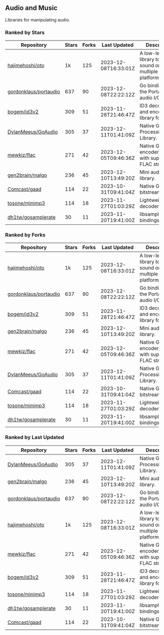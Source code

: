 ## Audio and Music

Libraries for manipulating audio.

### Ranked by Stars

| Repository | Stars | Forks | Last Updated | Description | 
|------------|-------|-------|--------------|-------------|
| [hajimehoshi/oto](https://github.com/hajimehoshi/oto) | 1k | 125 | 2023-12-08T16:33:01Z |  A low-level library to play sound on multiple platforms. |
| [gordonklaus/portaudio](https://github.com/gordonklaus/portaudio) | 637 | 90 | 2023-12-08T22:22:12Z |  Go bindings for the PortAudio audio I/O library. |
| [bogem/id3v2](https://github.com/bogem/id3v2) | 309 | 51 | 2023-11-28T21:46:47Z |  ID3 decoding and encoding library for Go. |
| [DylanMeeus/GoAudio](https://github.com/DylanMeeus/GoAudio) | 305 | 37 | 2023-12-11T01:41:09Z |  Native Go Audio Processing Library. |
| [mewkiz/flac](https://github.com/mewkiz/flac) | 271 | 42 | 2023-12-05T09:46:36Z |  Native Go FLAC encoder/decoder with support for FLAC streams. |
| [gen2brain/malgo](https://github.com/gen2brain/malgo) | 236 | 45 | 2023-12-10T13:49:20Z |  Mini audio library. |
| [Comcast/gaad](https://github.com/Comcast/gaad) | 114 | 22 | 2023-10-31T09:41:04Z |  Native Go AAC bitstream parser. |
| [tosone/minimp3](https://github.com/tosone/minimp3) | 114 | 18 | 2023-11-27T01:03:29Z |  Lightweight MP3 decoder library. |
| [dh1tw/gosamplerate](https://github.com/dh1tw/gosamplerate) | 30 | 11 | 2023-11-20T19:41:00Z |  libsamplerate bindings for go. |

### Ranked by Forks

| Repository | Stars | Forks | Last Updated | Description | 
|------------|-------|-------|--------------|-------------|
| [hajimehoshi/oto](https://github.com/hajimehoshi/oto) | 1k | 125 | 2023-12-08T16:33:01Z |  A low-level library to play sound on multiple platforms. |
| [gordonklaus/portaudio](https://github.com/gordonklaus/portaudio) | 637 | 90 | 2023-12-08T22:22:12Z |  Go bindings for the PortAudio audio I/O library. |
| [bogem/id3v2](https://github.com/bogem/id3v2) | 309 | 51 | 2023-11-28T21:46:47Z |  ID3 decoding and encoding library for Go. |
| [gen2brain/malgo](https://github.com/gen2brain/malgo) | 236 | 45 | 2023-12-10T13:49:20Z |  Mini audio library. |
| [mewkiz/flac](https://github.com/mewkiz/flac) | 271 | 42 | 2023-12-05T09:46:36Z |  Native Go FLAC encoder/decoder with support for FLAC streams. |
| [DylanMeeus/GoAudio](https://github.com/DylanMeeus/GoAudio) | 305 | 37 | 2023-12-11T01:41:09Z |  Native Go Audio Processing Library. |
| [Comcast/gaad](https://github.com/Comcast/gaad) | 114 | 22 | 2023-10-31T09:41:04Z |  Native Go AAC bitstream parser. |
| [tosone/minimp3](https://github.com/tosone/minimp3) | 114 | 18 | 2023-11-27T01:03:29Z |  Lightweight MP3 decoder library. |
| [dh1tw/gosamplerate](https://github.com/dh1tw/gosamplerate) | 30 | 11 | 2023-11-20T19:41:00Z |  libsamplerate bindings for go. |

### Ranked by Last Updated

| Repository | Stars | Forks | Last Updated | Description | 
|------------|-------|-------|--------------|-------------|
| [DylanMeeus/GoAudio](https://github.com/DylanMeeus/GoAudio) | 305 | 37 | 2023-12-11T01:41:09Z |  Native Go Audio Processing Library. |
| [gen2brain/malgo](https://github.com/gen2brain/malgo) | 236 | 45 | 2023-12-10T13:49:20Z |  Mini audio library. |
| [gordonklaus/portaudio](https://github.com/gordonklaus/portaudio) | 637 | 90 | 2023-12-08T22:22:12Z |  Go bindings for the PortAudio audio I/O library. |
| [hajimehoshi/oto](https://github.com/hajimehoshi/oto) | 1k | 125 | 2023-12-08T16:33:01Z |  A low-level library to play sound on multiple platforms. |
| [mewkiz/flac](https://github.com/mewkiz/flac) | 271 | 42 | 2023-12-05T09:46:36Z |  Native Go FLAC encoder/decoder with support for FLAC streams. |
| [bogem/id3v2](https://github.com/bogem/id3v2) | 309 | 51 | 2023-11-28T21:46:47Z |  ID3 decoding and encoding library for Go. |
| [tosone/minimp3](https://github.com/tosone/minimp3) | 114 | 18 | 2023-11-27T01:03:29Z |  Lightweight MP3 decoder library. |
| [dh1tw/gosamplerate](https://github.com/dh1tw/gosamplerate) | 30 | 11 | 2023-11-20T19:41:00Z |  libsamplerate bindings for go. |
| [Comcast/gaad](https://github.com/Comcast/gaad) | 114 | 22 | 2023-10-31T09:41:04Z |  Native Go AAC bitstream parser. |

